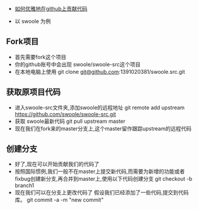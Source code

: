 * [ 如何优雅地在github上贡献代码](https://segmentfault.com/a/1190000000736629)

* 以 swoole 为例
## Fork项目
* 首先需要fork这个项目
* 你的github账号中会出现 swoole/swoole-src这个项目
* 在本地电脑上使用 git clone git@github.com:1391020381/swoole.src.git
## 获取原项目代码
* 进入swoole-src文件夹,添加swoole的远程地址  git remote add upstream https://github.com/swoole/swoole-src.git
* 获取 swoole最新代码 git pull upstream master
* 现在我们在fork来的master分支上,这个master留作跟踪upstream的远程代码
## 创建分支
* 好了,现在可以开始贡献我们的代码了
* 按照国际惯例,我们一般不在master上提交新代码,而需要为新增的功能或者fixbug创建新分支,再合并到master上,使用以下代码创建分支 git checkout -b branch1
* 现在我们可以在分支上更改代码了 假设我们已经添加了一些代码,提交到代码库。 git commit -a -m "new commit"

